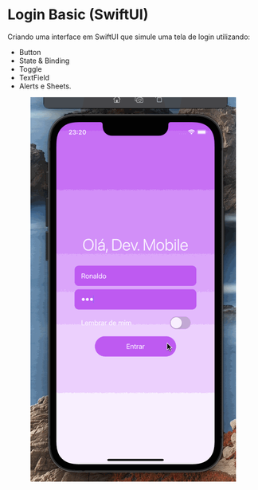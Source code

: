 # Login Basic (SwiftUI)

 Criando uma interface em SwiftUI que simule uma tela de login utilizando: 
 
- Button
- State & Binding
- Toggle
- TextField 
- Alerts e Sheets.

<p align = "center">
 <img src = "src/assets/oladevgif.gif">
 
 </p>
 


 
 
 
